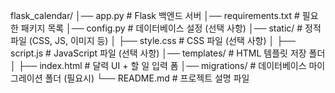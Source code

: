 flask_calendar/
│── app.py                  # Flask 백엔드 서버
│── requirements.txt        # 필요한 패키지 목록
│── config.py               # 데이터베이스 설정 (선택 사항)
│── static/                 # 정적 파일 (CSS, JS, 이미지 등)
│   ├── style.css           # CSS 파일 (선택 사항)
│   ├── script.js           # JavaScript 파일 (선택 사항)
│── templates/              # HTML 템플릿 저장 폴더
│   ├── index.html          # 달력 UI + 할 일 입력 폼
│── migrations/             # 데이터베이스 마이그레이션 폴더 (필요시)
└── README.md               # 프로젝트 설명 파일